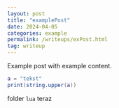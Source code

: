```yaml
---
layout: post
title: "examplePost"
date: 2024-04-05
categories: example
permalink: /writeups/exPost.html
tag: writeup
---
```


Example post
with example content.

```lua
a = "tekst"
print(string.upper(a))
```

folder `lua`
teraz
